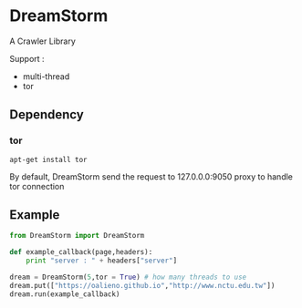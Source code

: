 # DreamStorm

A Crawler Library

Support : 
- multi-thread
- tor

## Dependency

### tor

`apt-get install tor`

By default, DreamStorm send the request to 127.0.0.0:9050 proxy to handle tor connection

## Example

```python
from DreamStorm import DreamStorm

def example_callback(page,headers):
    print "server : " + headers["server"]

dream = DreamStorm(5,tor = True) # how many threads to use
dream.put(["https://oalieno.github.io","http://www.nctu.edu.tw"])
dream.run(example_callback)
```

